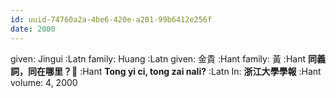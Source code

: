 ```yaml
---
id: uuid-74760a2a-4be6-420e-a201-99b6412e256f
date: 2000
---
```


given: Jingui :Latn
family: Huang :Latn
given: 金貴 :Hant
family: 黃 :Hant
**同義詞，同在哪里？** :Hant
**Tong yi ci, tong zai nali?** :Latn
In: 
**浙江大學學報** :Hant
volume: 4, 2000